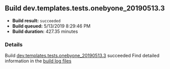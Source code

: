 ## Build dev.templates.tests.onebyone_20190513.3
- **Build result:** `succeeded`
- **Build queued:** 5/13/2019 8:29:46 PM
- **Build duration:** 427.35 minutes
### Details
Build [dev.templates.tests.onebyone_20190513.3](https://winappstudio.visualstudio.com/web/build.aspx?pcguid=a4ef43be-68ce-4195-a619-079b4d9834c2&builduri=vstfs%3a%2f%2f%2fBuild%2fBuild%2f27952) succeeded
Find detailed information in the [build log files](https://uwpctdiags.blob.core.windows.net/buildlogs/dev.templates.tests.onebyone_20190513.3_logs.zip)
